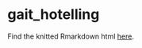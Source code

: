 # gait_hotelling

Find the knitted Rmarkdown html [here](https://fmegahed.github.io/gait_monitoring_hotelling).
